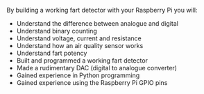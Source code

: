 By building a working fart detector with your Raspberry Pi you will:

- Understand the difference between analogue and digital
- Understand binary counting
- Understand voltage, current and resistance
- Understand how an air quality sensor works
- Understand fart potency
- Built and programmed a working fart detector
- Made a rudimentary DAC (digital to analogue converter) 
- Gained experience in Python programming
- Gained experience using the Raspberry Pi GPIO pins
